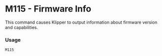 # M115 - Firmware Info

This command causes Klipper to output information about firmware version and capabilities.

### Usage
``` M115 ```
